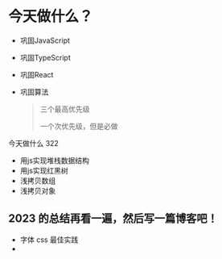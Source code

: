 # 今天做什么？

- 巩固JavaScript

- 巩固TypeScript

- 巩固React

- 巩固算法

  > 三个最高优先级
  >
  > 一个次优先级，但是必做

今天做什么 322

- 用js实现堆栈数据结构
- 用js实现红黑树
- 浅拷贝数组
- 浅拷贝对象

## 2023 的总结再看一遍，然后写一篇博客吧！

- 字体 css 最佳实践
- 